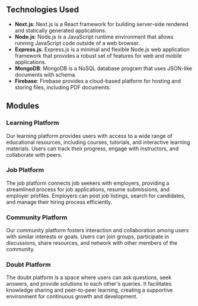 
## Technologies Used
- **Next.js**: Next.js is a React framework for building server-side rendered and statically generated applications.
- **Node.js**: Node.js is a JavaScript runtime environment that allows running JavaScript code outside of a web browser.
- **Express.js**: Express.js is a minimal and flexible Node.js web application framework that provides a robust set of features for web and mobile applications.
- **MongoDB**: MongoDB is a NoSQL database program that uses JSON-like documents with schema.
- **Firebase**: Firebase provides a cloud-based platform for hosting and storing files, including PDF documents.

## Modules
### Learning Platform
Our learning platform provides users with access to a wide range of educational resources, including courses, tutorials, and interactive learning materials. Users can track their progress, engage with instructors, and collaborate with peers.

### Job Platform
The job platform connects job seekers with employers, providing a streamlined process for job applications, resume submissions, and employer profiles. Employers can post job listings, search for candidates, and manage their hiring process efficiently.

### Community Platform
Our community platform fosters interaction and collaboration among users with similar interests or goals. Users can join groups, participate in discussions, share resources, and network with other members of the community.

### Doubt Platform
The doubt platform is a space where users can ask questions, seek answers, and provide solutions to each other's queries. It facilitates knowledge sharing and peer-to-peer learning, creating a supportive environment for continuous growth and development.

